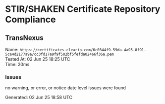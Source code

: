 # STIR/SHAKEN Certificate Repository Compliance

## TransNexus

Name: `https://certificates.clearip.com/6c0344f9-59da-4a95-8f91-5ca4d2177a9a/cc3fd17a9f9f502bf5fefda02466f36a.pem`\
Tested At: 02 Jun 25 18:25 UTC\
Time: 20ms

### Issues

no warning, or error, or notice date level issues were found

Generated: 02 Jun 25 18:58 UTC